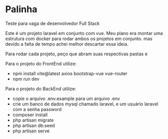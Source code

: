 # Palinha
Teste para vaga de desenvolvedor Full Stack

Este é um projeto laravel em conjunto com vue. Meu plano era montar uma estrutura com docker
para rodar ambos os projetos em conjunto. mas devido a falta de tempo achei melhor descartar essa ideia.

Para rodar cada projeto, peço que abram suas respectivas pastas e

Para o projeto do FrontEnd utilize:
* npm install vite@latest axios bootstrap-vue vue-router
* npm run dev

Para o projeto do BackEnd utilize:
* copie o arquivo .env.example para um arquivo .env
* crie um banco de dados mysql chamado laravel, e um usuário laravel com a senha password
* composer install
* php artisan migrate
* php artisan db:seed
* php artisan serve
